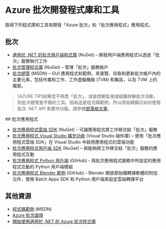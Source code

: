 <properties 
	pageTitle="Azure 批次開發程式庫和工具" 
	description="取得開發「Azure 批次」和「批次應用程式」應用程式所需的程式庫和工具" 
	services="batch" 
	documentationCenter="" 
	authors="dlepow" 
	manager="timlt"
	editor="yidingz"/>

<tags 
	ms.service="batch" 
	ms.workload="big-compute" 
	ms.tgt_pltfrm="na" 
	ms.devlang="na" 
	ms.topic="article" 
	ms.date="04/27/2015" 
	ms.author="danlep"/>


# Azure 批次開發程式庫和工具 
<p> 取得下列程式庫和工具來開發「Azure 批次」和「批次應用程式」應用程式。

## 批次

+ [適用於 .NET 的批次用戶端程式庫](http://www.nuget.org/packages/Azure.Batch/) (NuGet) – 開發用戶端應用程式以透過「批次」服務執行工作
+ [批次管理程式庫](http://www.nuget.org/packages/Microsoft.Azure.Management.Batch/) (NuGet) – 管理「批次」服務帳戶
+ [批次總管](https://code.msdn.microsoft.com/windowsazure/Azure-Batch-Explorer-c1d37768) (MSDN) – GUI 應用程式和範例，來瀏覽、存取和更新批次帳戶內的主要元素，包括作業和工作、工作虛擬機器 (TVM) 和集區，以及 TVM 上的檔案。

> [AZURE.TIP]如果您不熟悉「批次」，或是想要監視或疑難排解批次活動，則批次總管是不錯的工具。因為這是程式碼範例，所以原始碼顯示如何使用批次 .NET API 來實作功能。請參閱[部落格文章](http://blogs.technet.com/b/windowshpc/archive/2015/01/20/azure-batch-explorer-sample-walkthrough.aspx)。

<p>
## 批次應用程式

+ [批次應用程式雲端 SDK](http://www.nuget.org/packages/Microsoft.Azure.Batch.Apps.Cloud/) (NuGet) – 可讓應用程式將工作移交給「批次」服務
+ [批次應用程式 Visual Studio 擴充功能](https://visualstudiogallery.msdn.microsoft.com/8b294850-a0a5-43b0-acde-57a07f17826a) (Visual Studio 組件庫) – 使用「批次應用程式雲端 SDK」在 Visual Studio 中啟用應用程式的雲端功能
+ [批次應用程式用戶端 SDK](http://www.nuget.org/packages/Microsoft.Azure.Batch.Apps/) (NuGet) – 與能夠將工作移交給「批次」服務的應用程式互動
+ [批次應用程式 Python 用戶端](https://github.com/Azure/azure-batch-apps-python) (GitHub) - 與批次應用程式服務中所設定的應用程式互動的 Python 用戶端模組
+ [批次應用程式 Blender 範例](https://github.com/Azure/azure-batch-apps-blender) (GitHub) - Blender 開放原始檔轉譯軟體的附加元件，使用 Batch Apps SDK 和 Python 用戶端來設定雲端轉譯平台


## 其他資源

+ [程式碼範例](https://code.msdn.microsoft.com/site/search?f[0].Type=Topic&f[0].Value=Azure%20Batch&f[0].Text=Azure%20Batch) (MSDN)
+ [Azure 批次論壇](https://social.msdn.microsoft.com/forums/azure/home?forum=azurebatch)
+ [開始使用適用於 .NET 的 Azure 批次程式庫](batch-dotnet-get-started.md)  

<!--Anchors-->
[Batch]: #batch
[Batch Apps]: #batch-apps
[Additional resources]: #additional-resources

<!---HONumber=58_postMigration-->